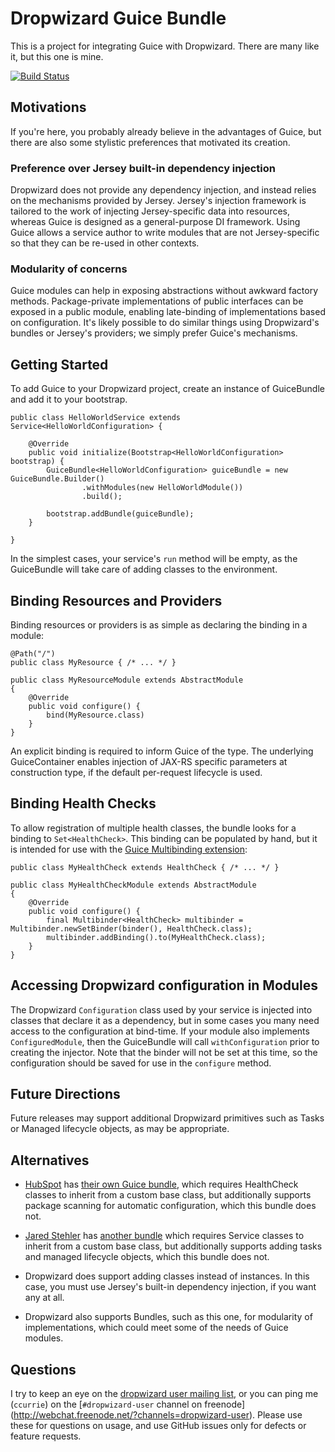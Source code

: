 # Dropwizard Guice Bundle

This is a project for integrating Guice with Dropwizard. There are many like it, but this one is mine.

[![Build Status](https://travis-ci.org/fizmo/dropwizard-bundle-guice.png?branch=master)](https://travis-ci.org/fizmo/dropwizard-bundle-guice)

## Motivations

If you're here, you probably already believe in the advantages of Guice, but there are also some stylistic preferences
that motivated its creation.

### Preference over Jersey built-in dependency injection

Dropwizard does not provide any dependency injection, and instead relies on the mechanisms provided by Jersey.
Jersey's injection framework is tailored to the work of injecting Jersey-specific data into resources, whereas
Guice is designed as a general-purpose DI framework. Using Guice allows a service author to write modules that
are not Jersey-specific so that they can be re-used in other contexts.

### Modularity of concerns

Guice modules can help in exposing abstractions without awkward factory methods. Package-private implementations of
public interfaces can be exposed in a public module, enabling late-binding of implementations based on configuration.
It's likely possible to do similar things using Dropwizard's bundles or Jersey's providers; we simply prefer Guice's
mechanisms.

## Getting Started

To add Guice to your Dropwizard project, create an instance of GuiceBundle and add it to your bootstrap.

    public class HelloWorldService extends Service<HelloWorldConfiguration> {

        @Override
        public void initialize(Bootstrap<HelloWorldConfiguration> bootstrap) {
            GuiceBundle<HelloWorldConfiguration> guiceBundle = new GuiceBundle.Builder()
                    .withModules(new HelloWorldModule())
                    .build();

            bootstrap.addBundle(guiceBundle);
        }

    }

In the simplest cases, your service's `run` method will be empty, as the GuiceBundle will take care of adding
classes to the environment.

## Binding Resources and Providers

Binding resources or providers is as simple as declaring the binding in a module:


    @Path("/")
    public class MyResource { /* ... */ }

    public class MyResourceModule extends AbstractModule
    {
        @Override
        public void configure() {
            bind(MyResource.class)
        }
    }

An explicit binding is required to inform Guice of the type. The underlying GuiceContainer enables injection of
JAX-RS specific parameters at construction type, if the default per-request lifecycle is used.

## Binding Health Checks

To allow registration of multiple health classes, the bundle looks for a binding to `Set<HealthCheck>`. This binding
can be populated by hand, but it is intended for use with the
[Guice Multibinding extension](https://code.google.com/p/google-guice/wiki/Multibindings):

    public class MyHealthCheck extends HealthCheck { /* ... */ }

    public class MyHealthCheckModule extends AbstractModule
    {
        @Override
        public void configure() {
            final Multibinder<HealthCheck> multibinder = Multibinder.newSetBinder(binder(), HealthCheck.class);
            multibinder.addBinding().to(MyHealthCheck.class);
        }
    }

## Accessing Dropwizard configuration in Modules

The Dropwizard `Configuration` class used by your service is injected into classes that declare it as a dependency,
but in some cases you many need access to the configuration at bind-time. If your module also implements
`ConfiguredModule`, then the GuiceBundle will call `withConfiguration` prior to creating the injector. Note that
the binder will not be set at this time, so the configuration should be saved for use in the `configure` method.

## Future Directions

Future releases may support additional Dropwizard primitives such as Tasks or Managed lifecycle objects, as may be
appropriate.

## Alternatives

* [HubSpot](http://dev.hubspot.com) has [their own Guice bundle](https://github.com/HubSpot/dropwizard-guice), which
requires HealthCheck classes to inherit from a custom base class, but additionally supports package scanning for
automatic configuration, which this bundle does not.

* [Jared Stehler](http://mindtap.cengage.com/) has [another bundle](https://github.com/jaredstehler/dropwizard-guice)
which requires Service classes to inherit from a custom base class, but additionally supports adding tasks and managed
lifecycle objects, which this bundle does not.

* Dropwizard does support adding classes instead of instances. In this case, you must use Jersey's built-in dependency
injection, if you want any at all.

* Dropwizard also supports Bundles, such as this one, for modularity of implementations, which could meet some of the
needs of Guice modules.

## Questions

I try to keep an eye on the [dropwizard user mailing list](https://groups.google.com/forum/#!forum/dropwizard-user),
or you can ping me (`ccurrie`) on the [`#dropwizard-user` channel on freenode]
(http://webchat.freenode.net/?channels=dropwizard-user). Please use these for questions on usage, and use GitHub
issues only for defects or feature requests.
